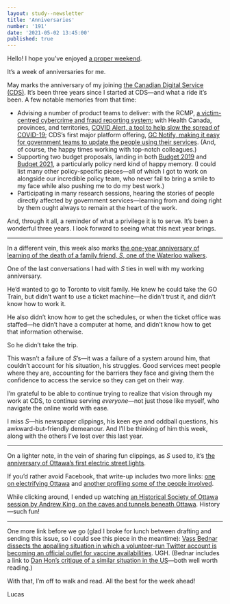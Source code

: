 ```yaml
---
layout: study--newsletter
title: 'Anniversaries'
number: '191'
date: '2021-05-02 13:45:00'
published: true
---
```


Hello! I hope you’ve enjoyed [a proper weekend](https://austinkleon.com/2021/04/19/i-am-no-longer-weakened-by-the-weekend/).

It’s a week of anniversaries for me.

May marks the anniversary of my joining [the Canadian Digital Service (CDS)](https://digital.canada.ca/). It’s been three years since I started at CDS—and what a ride it’s been. A few notable memories from that time:

- Advising a number of product teams to deliver: with the RCMP, [a victim-centred cybercrime and fraud reporting system](https://www.rcmp-grc.gc.ca/en/new-cybercrime-and-fraud-reporting-system); with Health Canada, provinces, and territories, [COVID Alert, a tool to help slow the spread of COVID-19](https://www.canada.ca/en/public-health/services/diseases/coronavirus-disease-covid-19/covid-alert.html); CDS’s first major platform offering, [GC Notify, making it easy for government teams to update the people using their services](https://notification.canada.ca/). (And, of course, the happy times working with top-notch colleagues.)
- Supporting two budget proposals, landing in both [Budget 2019](https://www.budget.gc.ca/2019/docs/plan/anx-02-en.html#C303) and [Budget 2021](https://www.budget.gc.ca/2021/report-rapport/p4-en.html#268), a particularly policy nerd kind of happy memory. (I could list many other policy-specific pieces—all of which I got to work on alongside our incredible policy team, who never fail to bring a smile to my face while also pushing me to do my best work.)
- Participating in many research sessions, hearing the stories of people directly affected by government services—learning from and doing right by them ought always to remain at the heart of the work.

And, through it all, a reminder of what a privilege it is to serve. It’s been a wonderful three years. I look forward to seeing what this next year brings.

---

In a different vein, this week also marks [the one-year anniversary of learning of the death of a family friend, _S_, one of the Waterloo walkers](https://lucascherkewski.com/hit-and-miss/140-in-memorian/).

One of the last conversations I had with _S_ ties in well with my working anniversary.

He’d wanted to go to Toronto to visit family. He knew he could take the GO Train, but didn’t want to use a ticket machine—he didn’t trust it, and didn’t know how to work it.

He also didn’t know how to get the schedules, or when the ticket office was staffed—he didn’t have a computer at home, and didn’t know how to get that information otherwise.

So he didn’t take the trip.

This wasn’t a failure of _S_’s—it was a failure of a system around him, that couldn’t account for his situation, his struggles. Good services meet people where they are, accounting for the barriers they face and giving them the confidence to access the service so they can get on their way.

I’m grateful to be able to continue trying to realize that vision through my work at CDS, to continue serving _everyone_—not just those like myself, who navigate the online world with ease.

I miss _S_—his newspaper clippings, his keen eye and oddball questions, his awkward-but-friendly demeanour. And I’ll be thinking of him this week, along with the others I’ve lost over this last year.

---

On a lighter note, in the vein of sharing fun clippings, as _S_ used to, it’s [the anniversary of Ottawa’s first electric street lights](https://www.facebook.com/HistoricalSocietyOttawa/posts/1740788939461893).

If you’d rather avoid Facebook, that write-up includes two more links: [one on electrifying Ottawa](https://todayinottawashistory.wordpress.com/2015/01/31/its-electrifying/) and [another profiling some of the people involved](https://ottawacitizen.com/news/local-news/capital-builders-thomas-ahearn-and-warren-soper-the-edisons-of-canada).

While clicking around, I ended up watching [an Historical Society of Ottawa session by Andrew King, on the caves and tunnels beneath Ottawa](https://www.youtube.com/watch?v=p9OvA18ysuk). History—such fun!

---

One more link before we go (glad I broke for lunch between drafting and sending this issue, so I could see this piece in the meantime): [Vass Bednar dissects the appalling situation in which a volunteer-run Twitter account is becoming an official outlet for vaccine availabilities](https://www.regs2riches.com/p/-vaccine-hunting). UGH. (Bednar includes a link to [Dan Hon’s critique of a similar situation in the US](https://twitter.com/hondanhon/status/1359587806159405057)—both well worth reading.)

With that, I’m off to walk and read. All the best for the week ahead!

Lucas